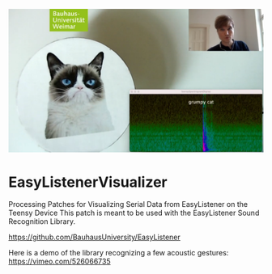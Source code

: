 ![alt text](https://raw.githubusercontent.com/BauhausUniversity/EasyListenerVisualizer/main/EasyListner_Grumpy.png)

# EasyListenerVisualizer
Processing Patches for Visualizing Serial Data from EasyListener on the Teensy Device
This patch is meant to be used with the EasyListener Sound Recognition Library.

https://github.com/BauhausUniversity/EasyListener

Here is a demo of the library recognizing a few acoustic gestures: https://vimeo.com/526066735
